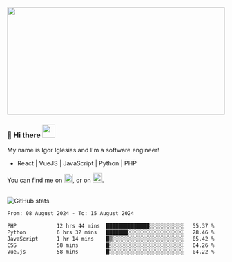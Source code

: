 <img src="https://c.tenor.com/KjVxfRrrncUAAAAd/matrix.gif" width="100%" height="250px">

### 🔭 Hi there <img src="https://raw.githubusercontent.com/MartinHeinz/MartinHeinz/master/wave.gif" width="30px">


My name is Igor Iglesias and I'm a software engineer!
<br>

<ul>
  <li> React | VueJS | JavaScript | Python | PHP </li>
</ul>
You can find me on <a href="https://twitter.com/IgorIglesias5"><img src="https://i.imgur.com/JLLlB5S.png" width="20px"></a>, or on <a href="https://www.linkedin.com/in/igor-iglesias-62478428/"><img src="https://i.imgur.com/PXyIkWx.png" width="22px"></a>.

<br>
<br>

![GitHub stats](https://github-readme-stats.vercel.app/api?username=igoiglesias&show_icons=true&count_private=true&theme=chartreuse-dark&hide_title=true)

<!--START_SECTION:waka-->

```txt
From: 08 August 2024 - To: 15 August 2024

PHP             12 hrs 44 mins  ██████████████░░░░░░░░░░░   55.37 %
Python          6 hrs 32 mins   ███████░░░░░░░░░░░░░░░░░░   28.46 %
JavaScript      1 hr 14 mins    █▒░░░░░░░░░░░░░░░░░░░░░░░   05.42 %
CSS             58 mins         █░░░░░░░░░░░░░░░░░░░░░░░░   04.26 %
Vue.js          58 mins         █░░░░░░░░░░░░░░░░░░░░░░░░   04.22 %
```

<!--END_SECTION:waka-->
